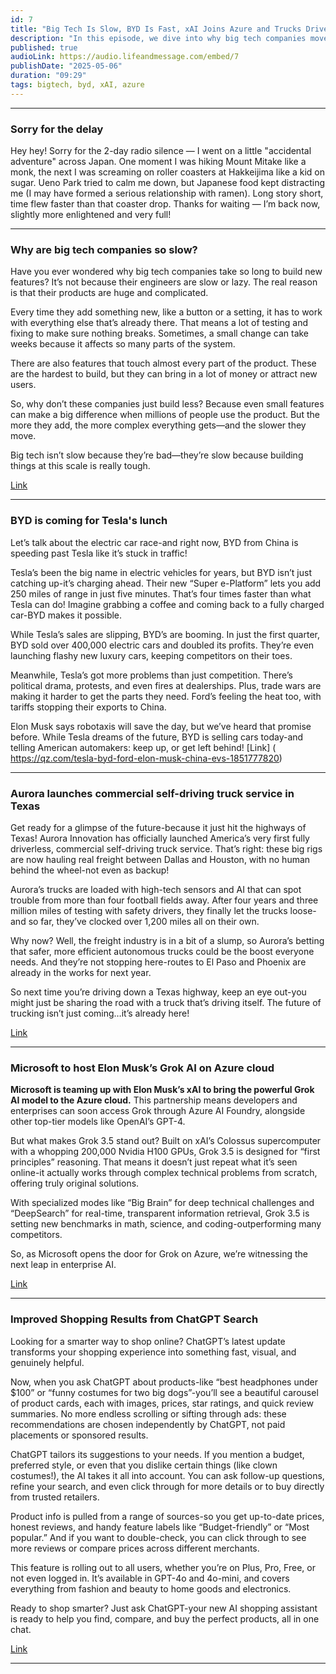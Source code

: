 ```yaml
---
id: 7
title: "Big Tech Is Slow, BYD Is Fast, xAI Joins Azure and Trucks Drive Themselves Now?!"
description: "In this episode, we dive into why big tech companies move at a snail's pace (spoiler: it’s not laziness), how BYD is leaving Tesla in the EV dust, and why you might see a driverless truck cruising down a Texas highway. Plus, we explore Elon Musk’s Grok AI joining Microsoft’s Azure and ChatGPT’s slick new shopping upgrade. It's a whirlwind tour of the future—from code to cars to cloud!"
published: true
audioLink: https://audio.lifeandmessage.com/embed/7
publishDate: "2025-05-06"
duration: "09:29"
tags: bigtech, byd, xAI, azure
---
```


---

### **Sorry for the delay**

Hey hey! Sorry for the 2-day radio silence — I went on a little "accidental adventure" across Japan. One moment I was hiking Mount Mitake like a monk, the next I was screaming on roller coasters at Hakkeijima like a kid on sugar. Ueno Park tried to calm me down, but Japanese food kept distracting me (I may have formed a serious relationship with ramen). Long story short, time flew faster than that coaster drop. Thanks for waiting — I’m back now, slightly more enlightened and very full!

---

### **Why are big tech companies so slow?**
Have you ever wondered why big tech companies take so long to build new features? It’s not because their engineers are slow or lazy. The real reason is that their products are huge and complicated.

Every time they add something new, like a button or a setting, it has to work with everything else that’s already there. That means a lot of testing and fixing to make sure nothing breaks. Sometimes, a small change can take weeks because it affects so many parts of the system.

There are also features that touch almost every part of the product. These are the hardest to build, but they can bring in a lot of money or attract new users.

So, why don’t these companies just build less? Because even small features can make a big difference when millions of people use the product. But the more they add, the more complex everything gets—and the slower they move.

Big tech isn’t slow because they’re bad—they’re slow because building things at this scale is really tough.

[Link](https://www.seangoedecke.com/difficulty-in-big-tech/?utm_source=tldrnewsletter)

---

### **BYD is coming for Tesla's lunch**
Let’s talk about the electric car race-and right now, BYD from China is speeding past Tesla like it’s stuck in traffic!

Tesla’s been the big name in electric vehicles for years, but BYD isn’t just catching up-it’s charging ahead. Their new “Super e-Platform” lets you add 250 miles of range in just five minutes. That’s four times faster than what Tesla can do! Imagine grabbing a coffee and coming back to a fully charged car-BYD makes it possible.

While Tesla’s sales are slipping, BYD’s are booming. In just the first quarter, BYD sold over 400,000 electric cars and doubled its profits. They’re even launching flashy new luxury cars, keeping competitors on their toes.

Meanwhile, Tesla’s got more problems than just competition. There’s political drama, protests, and even fires at dealerships. Plus, trade wars are making it harder to get the parts they need. Ford’s feeling the heat too, with tariffs stopping their exports to China.

Elon Musk says robotaxis will save the day, but we’ve heard that promise before. While Tesla dreams of the future, BYD is selling cars today-and telling American automakers: keep up, or get left behind!
[Link] ( https://qz.com/tesla-byd-ford-elon-musk-china-evs-1851777820)

---
### **Aurora launches commercial self-driving truck service in Texas**

Get ready for a glimpse of the future-because it just hit the highways of Texas! Aurora Innovation has officially launched America’s very first fully driverless, commercial self-driving truck service. That’s right: these big rigs are now hauling real freight between Dallas and Houston, with no human behind the wheel-not even as backup!

Aurora’s trucks are loaded with high-tech sensors and AI that can spot trouble from more than four football fields away. After four years and three million miles of testing with safety drivers, they finally let the trucks loose-and so far, they’ve clocked over 1,200 miles all on their own.

Why now? Well, the freight industry is in a bit of a slump, so Aurora’s betting that safer, more efficient autonomous trucks could be the boost everyone needs. And they’re not stopping here-routes to El Paso and Phoenix are already in the works for next year.

So next time you’re driving down a Texas highway, keep an eye out-you might just be sharing the road with a truck that’s driving itself. The future of trucking isn’t just coming…it’s already here!

[Link](https://techcrunch.com/2025/05/01/aurora-launches-commercial-self-driving-truck-service-in-texas/?utm_source=tldrnewsletter)

---
### **Microsoft to host Elon Musk’s Grok AI on Azure cloud**

**Microsoft is teaming up with Elon Musk’s xAI to bring the powerful Grok AI model to the Azure cloud.** This partnership means developers and enterprises can soon access Grok through Azure AI Foundry, alongside other top-tier models like OpenAI’s GPT-4.

But what makes Grok 3.5 stand out? Built on xAI’s Colossus supercomputer with a whopping 200,000 Nvidia H100 GPUs, Grok 3.5 is designed for “first principles” reasoning. That means it doesn’t just repeat what it’s seen online-it actually works through complex technical problems from scratch, offering truly original solutions.

With specialized modes like “Big Brain” for deep technical challenges and “DeepSearch” for real-time, transparent information retrieval, Grok 3.5 is setting new benchmarks in math, science, and coding-outperforming many competitors.

So, as Microsoft opens the door for Grok on Azure, we’re witnessing the next leap in enterprise AI.

[Link](https://www.perplexity.ai/page/microsoft-to-host-elon-musks-g-9HXXVXL_Q9yhzS8Ng.YmmA)

---

### **Improved Shopping Results from ChatGPT Search**

Looking for a smarter way to shop online? ChatGPT’s latest update transforms your shopping experience into something fast, visual, and genuinely helpful.

Now, when you ask ChatGPT about products-like “best headphones under $100” or “funny costumes for two big dogs”-you’ll see a beautiful carousel of product cards, each with images, prices, star ratings, and quick review summaries. No more endless scrolling or sifting through ads: these recommendations are chosen independently by ChatGPT, not paid placements or sponsored results.

ChatGPT tailors its suggestions to your needs. If you mention a budget, preferred style, or even that you dislike certain things (like clown costumes!), the AI takes it all into account. You can ask follow-up questions, refine your search, and even click through for more details or to buy directly from trusted retailers.

Product info is pulled from a range of sources-so you get up-to-date prices, honest reviews, and handy feature labels like “Budget-friendly” or “Most popular.” And if you want to double-check, you can click through to see more reviews or compare prices across different merchants.

This feature is rolling out to all users, whether you’re on Plus, Pro, Free, or not even logged in. It’s available in GPT-4o and 4o-mini, and covers everything from fashion and beauty to home goods and electronics.

Ready to shop smarter? Just ask ChatGPT-your new AI shopping assistant is ready to help you find, compare, and buy the perfect products, all in one chat.

[Link](https://help.openai.com/en/articles/11146633-improved-shopping-results-from-chatgpt-search)

---
